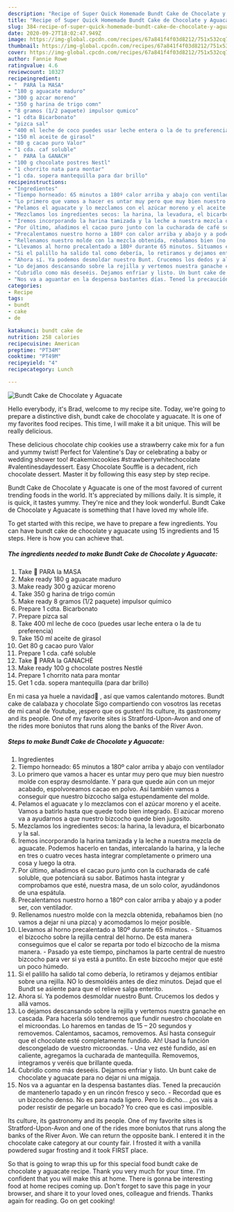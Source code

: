 ```yaml
---
description: "Recipe of Super Quick Homemade Bundt Cake de Chocolate y Aguacate"
title: "Recipe of Super Quick Homemade Bundt Cake de Chocolate y Aguacate"
slug: 384-recipe-of-super-quick-homemade-bundt-cake-de-chocolate-y-aguacate
date: 2020-09-27T18:02:47.949Z
image: https://img-global.cpcdn.com/recipes/67a841f4f03d8212/751x532cq70/bundt-cake-de-chocolate-y-aguacate-foto-principal.jpg
thumbnail: https://img-global.cpcdn.com/recipes/67a841f4f03d8212/751x532cq70/bundt-cake-de-chocolate-y-aguacate-foto-principal.jpg
cover: https://img-global.cpcdn.com/recipes/67a841f4f03d8212/751x532cq70/bundt-cake-de-chocolate-y-aguacate-foto-principal.jpg
author: Fannie Rowe
ratingvalue: 4.6
reviewcount: 10327
recipeingredient:
- "  PARA la MASA"
- "180 g aguacate maduro"
- "300 g azcar moreno"
- "350 g harina de trigo comn"
- "8 gramos (1/2 paquete) impulsor qumico"
- "1 cdta Bicarbonato"
- "pizca sal"
- "400 ml leche de coco puedes usar leche entera o la de tu preferencia"
- "150 ml aceite de girasol"
- "80 g cacao puro Valor"
- "1 cda. caf soluble"
- "  PARA la GANACH"
- "100 g chocolate postres Nestl"
- "1 chorrito nata para montar"
- "1 cda. sopera mantequilla para dar brillo"
recipeinstructions:
- "Ingredientes"
- "Tiempo horneado: 65 minutos a 180º calor arriba y abajo con ventilador"
- "Lo primero que vamos a hacer es untar muy pero que muy bien nuestro molde con espray desmoldante. Y para que quede aún con un mejor acabado, espolvoreamos cacao en polvo. Así también vamos a conseguir que nuestro bizcocho salga estupendamente del molde."
- "Pelamos el aguacate y lo mezclamos con el azúcar moreno y el aceite. Vamos a batirlo hasta que quede todo bien integrado. El azúcar moreno va a ayudarnos a que nuestro bizcocho quede bien jugosito."
- "Mezclamos los ingredientes secos: la harina, la levadura, el bicarbonato y la sal."
- "Iremos incorporando la harina tamizada y la leche a nuestra mezcla de aguacate. Podemos hacerlo en tandas, intercalando la harina, y la leche en tres o cuatro veces hasta integrar completamente o primero una cosa y luego la otra."
- "Por último, añadimos el cacao puro junto con la cucharada de café soluble, que potenciará su sabor. Batimos hasta integrar y comprobamos que esté, nuestra masa, de un solo color, ayudándonos de una espátula."
- "Precalentamos nuestro horno a 180º con calor arriba y abajo y a poder ser, con ventilador."
- "Rellenamos nuestro molde con la mezcla obtenida, rebañamos bien (no vamos a dejar ni una pizca) y acomodamos lo mejor posible."
- "Llevamos al horno precalentado a 180º durante 65 minutos. Situamos el bizcocho sobre la rejilla central del horno. De esta manera conseguimos que el calor se reparta por todo el bizcocho de la misma manera. Pasado ya este tiempo, pinchamos la parte central de nuestro bizcocho para ver si ya está a puntito. En este bizcocho mejor que esté un poco húmedo."
- "Si el palillo ha salido tal como debería, lo retiramos y dejamos entibiar sobre una rejilla. NO lo desmoldéis antes de diez minutos. Dejad que el Bundt se asiente para que el relieve salga enterito."
- "Ahora sí. Ya podemos desmoldar nuestro Bunt. Crucemos los dedos y allá vamos."
- "Lo dejamos descansando sobre la rejilla y vertemos nuestra ganache en cascada. Para hacerla sólo tendremos que fundir nuestro chocolate en el microondas. Lo haremos en tandas de 15 – 20 segundos y removemos. Calentamos, sacamos, removemos. Así hasta conseguir que el chocolate esté completamente fundido. Ah! Usad la función descongelado de vuestro microondas. Una vez esté fundido, así en caliente, agregamos la cucharada de mantequilla. Removemos, integramos y veréis que brillante queda."
- "Cubridlo como más deseéis. Dejamos enfriar y listo. Un bunt cake de chocolate y aguacate para no dejar ni una migaja."
- "Nos va a aguantar en la despensa bastantes días. Tened la precaución de mantenerlo tapado y en un rincón fresco y seco. Recordad que es un bizcocho denso. No es para nada ligero. Pero lo dicho… ¿os vais a poder resistir de pegarle un bocado? Yo creo que es casi imposible."
categories:
- Recipe
tags:
- bundt
- cake
- de

katakunci: bundt cake de 
nutrition: 258 calories
recipecuisine: American
preptime: "PT34M"
cooktime: "PT49M"
recipeyield: "4"
recipecategory: Lunch

---
```



![Bundt Cake de Chocolate y Aguacate](https://img-global.cpcdn.com/recipes/67a841f4f03d8212/751x532cq70/bundt-cake-de-chocolate-y-aguacate-foto-principal.jpg)

Hello everybody, it's Brad, welcome to my recipe site. Today, we're going to prepare a distinctive dish, bundt cake de chocolate y aguacate. It is one of my favorites food recipes. This time, I will make it a bit unique. This will be really delicious.

These delicious chocolate chip cookies use a strawberry cake mix for a fun and yummy twist! Perfect for Valentine&#39;s Day or celebrating a baby or wedding shower too! #cakemixcookies #strawberrywhitechocolate #valentinesdaydessert. Easy Chocolate Souffle is a decadent, rich chocolate dessert. Master it by following this easy step by step recipe.

Bundt Cake de Chocolate y Aguacate is one of the most favored of current trending foods in the world. It's appreciated by millions daily. It is simple, it is quick, it tastes yummy. They're nice and they look wonderful. Bundt Cake de Chocolate y Aguacate is something that I have loved my whole life.


To get started with this recipe, we have to prepare a few ingredients. You can have bundt cake de chocolate y aguacate using 15 ingredients and 15 steps. Here is how you can achieve that.

<!--inarticleads1-->

##### The ingredients needed to make Bundt Cake de Chocolate y Aguacate:

1. Take   PARA la MASA
1. Make ready 180 g aguacate maduro
1. Make ready 300 g azúcar moreno
1. Take 350 g harina de trigo común
1. Make ready 8 gramos (1/2 paquete) impulsor químico
1. Prepare 1 cdta. Bicarbonato
1. Prepare pizca sal
1. Take 400 ml leche de coco (puedes usar leche entera o la de tu preferencia)
1. Take 150 ml aceite de girasol
1. Get 80 g cacao puro Valor
1. Prepare 1 cda. café soluble
1. Take   PARA la GANACHÉ
1. Make ready 100 g chocolate postres Nestlé
1. Prepare 1 chorrito nata para montar
1. Get 1 cda. sopera mantequilla (para dar brillo)


En mi casa ya huele a navidad🎄 , así que vamos calentando motores. Bundt cake de calabaza y chocolate Sigo compartiendo con vosotros las recetas de mi canal de Youtube, ¡espero que os gusten! Its culture, its gastronomy and its people. One of my favorite sites is Stratford-Upon-Avon and one of the rides more boniutos that runs along the banks of the River Avon. 

<!--inarticleads2-->

##### Steps to make Bundt Cake de Chocolate y Aguacate:

1. Ingredientes
1. Tiempo horneado: 65 minutos a 180º calor arriba y abajo con ventilador
1. Lo primero que vamos a hacer es untar muy pero que muy bien nuestro molde con espray desmoldante. Y para que quede aún con un mejor acabado, espolvoreamos cacao en polvo. Así también vamos a conseguir que nuestro bizcocho salga estupendamente del molde.
1. Pelamos el aguacate y lo mezclamos con el azúcar moreno y el aceite. Vamos a batirlo hasta que quede todo bien integrado. El azúcar moreno va a ayudarnos a que nuestro bizcocho quede bien jugosito.
1. Mezclamos los ingredientes secos: la harina, la levadura, el bicarbonato y la sal.
1. Iremos incorporando la harina tamizada y la leche a nuestra mezcla de aguacate. Podemos hacerlo en tandas, intercalando la harina, y la leche en tres o cuatro veces hasta integrar completamente o primero una cosa y luego la otra.
1. Por último, añadimos el cacao puro junto con la cucharada de café soluble, que potenciará su sabor. Batimos hasta integrar y comprobamos que esté, nuestra masa, de un solo color, ayudándonos de una espátula.
1. Precalentamos nuestro horno a 180º con calor arriba y abajo y a poder ser, con ventilador.
1. Rellenamos nuestro molde con la mezcla obtenida, rebañamos bien (no vamos a dejar ni una pizca) y acomodamos lo mejor posible.
1. Llevamos al horno precalentado a 180º durante 65 minutos. - Situamos el bizcocho sobre la rejilla central del horno. De esta manera conseguimos que el calor se reparta por todo el bizcocho de la misma manera. - Pasado ya este tiempo, pinchamos la parte central de nuestro bizcocho para ver si ya está a puntito. En este bizcocho mejor que esté un poco húmedo.
1. Si el palillo ha salido tal como debería, lo retiramos y dejamos entibiar sobre una rejilla. NO lo desmoldéis antes de diez minutos. Dejad que el Bundt se asiente para que el relieve salga enterito.
1. Ahora sí. Ya podemos desmoldar nuestro Bunt. Crucemos los dedos y allá vamos.
1. Lo dejamos descansando sobre la rejilla y vertemos nuestra ganache en cascada. Para hacerla sólo tendremos que fundir nuestro chocolate en el microondas. Lo haremos en tandas de 15 – 20 segundos y removemos. Calentamos, sacamos, removemos. Así hasta conseguir que el chocolate esté completamente fundido. Ah! Usad la función descongelado de vuestro microondas. - Una vez esté fundido, así en caliente, agregamos la cucharada de mantequilla. Removemos, integramos y veréis que brillante queda.
1. Cubridlo como más deseéis. Dejamos enfriar y listo. Un bunt cake de chocolate y aguacate para no dejar ni una migaja.
1. Nos va a aguantar en la despensa bastantes días. Tened la precaución de mantenerlo tapado y en un rincón fresco y seco. - Recordad que es un bizcocho denso. No es para nada ligero. Pero lo dicho… ¿os vais a poder resistir de pegarle un bocado? Yo creo que es casi imposible.


Its culture, its gastronomy and its people. One of my favorite sites is Stratford-Upon-Avon and one of the rides more boniutos that runs along the banks of the River Avon. We can return the opposite bank. I entered it in the chocolate cake category at our county fair. I frosted it with a vanilla powdered sugar frosting and it took FIRST place. 

So that is going to wrap this up for this special food bundt cake de chocolate y aguacate recipe. Thank you very much for your time. I'm confident that you will make this at home. There is gonna be interesting food at home recipes coming up. Don't forget to save this page in your browser, and share it to your loved ones, colleague and friends. Thanks again for reading. Go on get cooking!
